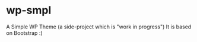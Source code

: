 # wp-smpl
A Simple WP Theme (a side-project which is "work in progress")
It is based on Bootstrap :)
